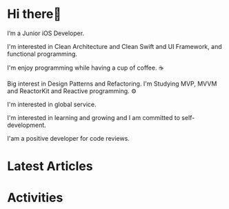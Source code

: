 # Hi there👋 
I’m a Junior iOS Developer. 

I'm interested in Clean Architecture and Clean Swift and UI Framework, and functional programming.

I'm enjoy programming while having a cup of coffee. ☕️

Big interest in Design Patterns and Refactoring. I'm Studying MVP, MVVM and ReactorKit and Reactive programming. ⚙️

I'm interested in global service.

I'm interested in learning and growing and I am committed to self-development.

I'am a positive developer for code reviews.

# Latest Articles

# Activities
